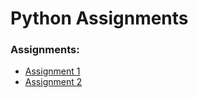 # Python Assignments

### Assignments:
  - [Assignment 1](https://drive.google.com/file/d/18IEnQz-Ujq8GLzv4qDYDpnYhusuJZemO/view?fbclid=IwAR04TX9e6nOJFe7y601FsIW9ZgMit2zZFtk1BtVbSI6vFtzmYSivP_R7zQs)
  - [Assignment 2](https://drive.google.com/file/d/1xZLSmRLigT2UVTNmhebzjYEJiTiwe9H4/view?fbclid=IwAR24uxu6jF4kayHYSrf8UvEPxmW1qWIhO1kVygD3Vw5wXotsGBuygwAwiyo)
